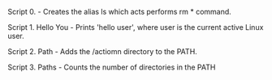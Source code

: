 Script 0. <o> - Creates the alias ls which acts performs rm * command.

Script 1. Hello You - Prints 'hello user', where user is the current active Linux user.

Script 2. Path - Adds the /actiomn directory to the PATH.

Script 3. Paths - Counts the number of directories in the PATH

